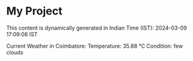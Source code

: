 # My Project

This content is dynamically generated in Indian Time (IST): 2024-03-09 17:09:08 IST


Current Weather in Coimbatore:
Temperature: 35.88 °C
Condition: few clouds
